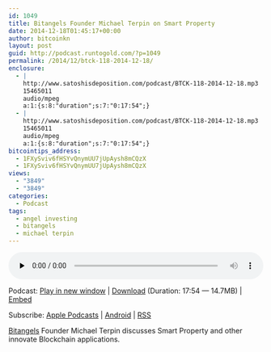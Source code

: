 ```yaml
---
id: 1049
title: Bitangels Founder Michael Terpin on Smart Property
date: 2014-12-18T01:45:17+00:00
author: bitcoinkn
layout: post
guid: http://podcast.runtogold.com/?p=1049
permalink: /2014/12/btck-118-2014-12-18/
enclosure:
  - |
    http://www.satoshisdeposition.com/podcast/BTCK-118-2014-12-18.mp3
    15465011
    audio/mpeg
    a:1:{s:8:"duration";s:7:"0:17:54";}
  - |
    http://www.satoshisdeposition.com/podcast/BTCK-118-2014-12-18.mp3
    15465011
    audio/mpeg
    a:1:{s:8:"duration";s:7:"0:17:54";}
bitcointips_address:
  - 1FXySviv6fHSYvQnymUU7jUpAysh8mCQzX
  - 1FXySviv6fHSYvQnymUU7jUpAysh8mCQzX
views:
  - "3849"
  - "3849"
categories:
  - Podcast
tags:
  - angel investing
  - bitangels
  - michael terpin
---
```

<!--powerpress_player-->

<div class="powerpress_player" id="powerpress_player_5710">
  <audio class="wp-audio-shortcode" id="audio-1049-121" preload="none" style="width: 100%;" controls="controls"><source type="audio/mpeg" src="http://media.blubrry.com/bitcoinruntogold/p/www.satoshisdeposition.com/podcast/BTCK-118-2014-12-18.mp3?_=121" /><a href="http://media.blubrry.com/bitcoinruntogold/p/www.satoshisdeposition.com/podcast/BTCK-118-2014-12-18.mp3">http://media.blubrry.com/bitcoinruntogold/p/www.satoshisdeposition.com/podcast/BTCK-118-2014-12-18.mp3</a></audio>
</div>

<p class="powerpress_links powerpress_links_mp3">
  Podcast: <a href="http://media.blubrry.com/bitcoinruntogold/p/www.satoshisdeposition.com/podcast/BTCK-118-2014-12-18.mp3" class="powerpress_link_pinw" target="_blank" title="Play in new window" onclick="return powerpress_pinw('https://www.bitcoin.kn/?powerpress_pinw=1049-podcast');" rel="nofollow">Play in new window</a> | <a href="http://media.blubrry.com/bitcoinruntogold/s/www.satoshisdeposition.com/podcast/BTCK-118-2014-12-18.mp3" class="powerpress_link_d" title="Download" rel="nofollow" download="BTCK-118-2014-12-18.mp3">Download</a> (Duration: 17:54 &#8212; 14.7MB) | <a href="#" class="powerpress_link_e" title="Embed" onclick="return powerpress_show_embed('1049-podcast');" rel="nofollow">Embed</a>
</p>

<p class="powerpress_embed_box" id="powerpress_embed_1049-podcast" style="display: none;">
  <input id="powerpress_embed_1049-podcast_t" type="text" value="<iframe width=&quot;320&quot; height=&quot;30&quot; src=&quot;https://www.bitcoin.kn/?powerpress_embed=1049-podcast&amp;powerpress_player=mediaelement-audio&quot; frameborder=&quot;0&quot; scrolling=&quot;no&quot;></iframe>" onclick="javascript: this.select();" onfocus="javascript: this.select();" style="width: 70%;" readOnly />
</p>

<p class="powerpress_links powerpress_subscribe_links">
  Subscribe: <a href="https://itunes.apple.com/WebObjects/MZStore.woa/wa/viewPodcast?id=301670981&mt=2&ls=1#episodeGuid=http%3A%2F%2Fpodcast.runtogold.com%2F%3Fp%3D1049" class="powerpress_link_subscribe powerpress_link_subscribe_itunes" title="Subscribe on Apple Podcasts" rel="nofollow">Apple Podcasts</a> | <a href="https://subscribeonandroid.com/www.bitcoin.kn/feed/podcast/" class="powerpress_link_subscribe powerpress_link_subscribe_android" title="Subscribe on Android" rel="nofollow">Android</a> | <a href="https://www.bitcoin.kn/feed/podcast/" class="powerpress_link_subscribe powerpress_link_subscribe_rss" title="Subscribe via RSS" rel="nofollow">RSS</a>
</p>

<a title="bitangels" href="http://www.bitangels.co" target="_blank">Bitangels</a> Founder Michael Terpin discusses Smart Property and other innovate Blockchain applications.